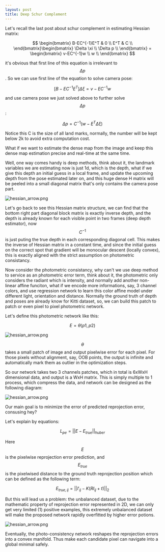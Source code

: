 ```yaml
---
layout: post
title: Deep Schur Complement
---
```

Let's recall the last post about schur complement in estimating Hessian matrix:

$$
\begin{bmatrix} 
B-EC^{-1}E^T & 0 \\ 
E^T & C \\  
\end{bmatrix}\begin{bmatrix} 
\Delta \xi \\ 
\Delta p \\  
\end{bmatrix} = \begin{bmatrix} 
v-EC^{-1}w \\ 
w \\  
\end{bmatrix}
$$

it's obvious that first line of this equation is irrelevant to $$\Delta p$$. So we can use first line of the equation to solve camera pose:

$$[B - EC^{-1}E^T]\Delta \xi = v - EC^{-1}w$$

and use camera pose we just solved above to further solve $$\Delta p$$:

$$\Delta p = C^{-1}(w - E^T\Delta \xi)$$

Notice this C is the size of all land marks, normally, the number will be kept below 2k to avoid extra computation cost.

What if we want to estimate the dense map from the image and keep this dense map estimation precise and real-time at the same time.

Well, one way comes handy is deep methods, think about it, the landmark variables we are estimating now is just 1d, which is the depth,
what if we give this depth an initial guess in a local frame, and update the upcoming depth from the pose estimated later on,
and this huge dense H matrix will be peeled into a small diagonal matrix that's only contains the camera pose part.

![hessian_arrow.png]({{site.baseurl}}/images/hessian_arrow.png)

Let's go back to see this Hessian matrix structure, we can find that the bottom right part diagonal block matrix is exactly inverse depth, and the depth is already known for each visible point in two frames (deep depth estimator), now $$C^{-1}$$ is just puting the true depth in each corresponding diagonal cell. This makes the inverse of Hessian matrix in a constant time, and since the initial guess on the correct spot that gradient will be monocular descent (locally convex), this is exactly aligned with the strict assumption on photometric consistancy.

Now consider the photometric consistancy, why can't we use deep method to service as an photometric error term, think about it, the photometric only considers the radiant which is intensity, and normally add another non-linear affine funciton, what if we encode more informations, say, 3 channel colors, and use regression network to learn this color affine model under different light, orientation and distance. Normally the ground truth of depth and poses are already know for Kitti dataset, so, we can build this patch to patch or even pixel to pixel photometric network.

Let's define this photometric network like this:

$$
 E = \theta(p1, p2)
$$

![hessian_arrow.png]({{site.baseurl}}/images/photometric_net.png)

$$\theta$$ takes a small patch of image and output pixelwise error for each pixel. For those pixels without alignment, say, OOB points, the output is infinite and automatically mark them as outlier in the optimization steps.

So our network takes two 3 channels patches, which in total is 6xWxH dimensional data, and output is a WxH matrix. This is simply multiple to 1 process, which compress the data, and network can be designed as the following diagram:

![hessian_arrow.png]({{site.baseurl}}/images/photometric_net_arch.png)

Our main goal is to minimize the error of predicted reprojection error, consusing hey?

Let's explain by equations:

$$
L_{pe} = || E - E_{true} ||_{huber}
$$

Here $$E$$ is the pixelwise reprojection error prediction, and $$E_{true}$$ is the pixelwised distance to the ground truth reprojection position which can be defined as the following term:

$$
E_{true, ij} = ||I'_{ij} - K(RI_{ij}+t)||_2 
$$

But this will lead us a problem: the unbalanced dataset, due to the mathematic property of reprojection error represented in 2D, we can only get very limited (1) positive examples, this extremely unbalanced dataset will make the proposed network rapidly overfitted by higher error potions.

![hessian_arrow.png]({{site.baseurl}}/images/convex_reshape.png)

Eventually, the photo-consistency network reshapes the reprojection errors into a convex manifold. Thus make each candidate pixel can navigate into a global minimal safely.
